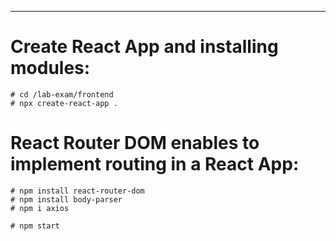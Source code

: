 ---
Create React App and installing modules:
===
```
# cd /lab-exam/frontend
# npx create-react-app .
```

React Router DOM enables to implement routing in a React App:
===
```
# npm install react-router-dom
# npm install body-parser
# npm i axios

# npm start
```

